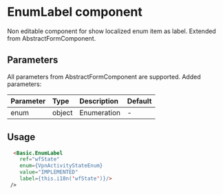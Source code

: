 # EnumLabel component

Non editable component for show localized enum item as label. Extended from AbstractFormComponent.

## Parameters

All parameters from AbstractFormComponent are supported. Added parameters:

| Parameter | Type | Description | Default  |
| - | :- | :- | :- |
| enum  | object  | Enumeration | - | |


## Usage

```html
  <Basic.EnumLabel
    ref="wfState"
    enum={VpnActivityStateEnum}
    value="IMPLEMENTED"
    label={this.i18n('wfState')}/>
 />
```
